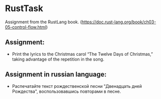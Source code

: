 # RustTask
Assignment from the RustLang book. (https://doc.rust-lang.org/book/ch03-05-control-flow.html)
## Assignment:
  - Print the lyrics to the Christmas carol “The Twelve Days of Christmas,” taking advantage of the repetition in the song.
## Assignment in russian language:
  - Распечатайте текст рождественской песни "Двенадцать дней Рождества", воспользовавшись повторами в песне.
